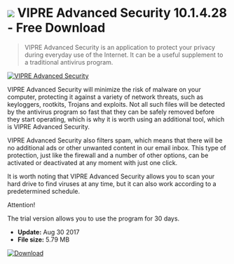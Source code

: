 # ![](https://cdn.softexe.net/static/icon/c/vipre-advanced-security-10852.png) VIPRE Advanced Security 10.1.4.28 - Free Download

> VIPRE Advanced Security is an application to protect your privacy during everyday use of the Internet. It can be a useful supplement to a traditional antivirus program.

[![VIPRE Advanced Security](https:https://tse3.mm.bing.net/th?id=OIP.z7M1cHrwxEK7iDTETpH9vAHaFU&pid=Api)](https://softexe.net/win/security-privacy/data-protection/vipre-advanced-security:pRheb.html)

VIPRE Advanced Security will minimize the risk of malware on your computer, protecting it against a variety of network threats, such as keyloggers, rootkits, Trojans and exploits. Not all such files will be detected by the antivirus program so fast that they can be safely removed before they start operating, which is why it is worth using an additional tool, which is VIPRE Advanced Security.
 
 VIPRE Advanced Security also filters spam, which means that there will be no additional ads or other unwanted content in our email inbox. This type of protection, just like the firewall and a number of other options, can be activated or deactivated at any moment with just one click.
 
 It is worth noting that VIPRE Advanced Security allows you to scan your hard drive to find viruses at any time, but it can also work according to a predetermined schedule. 
 
 Attention!
 
 The trial version allows you to use the program for 30 days.


- **Update:** Aug 30 2017
- **File size:** 5.79 MB

[![Download](https://cdn.softexe.net/static/img/download.png)](https://softexe.net/win/security-privacy/data-protection/vipre-advanced-security:pRheb.html)

